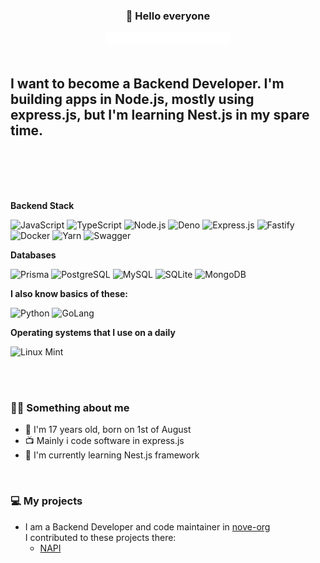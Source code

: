 <h3 align="center">🚀 Hello everyone</h3>
<div align="center"><img width="200" height="20" src="https://github.com/mati-1/mati-1/blob/main/line.gif" alt="underline gif" /></div>

<br />

## I want to become a Backend Developer. I'm building apps in Node.js, mostly using express.js, but I'm learning Nest.js in my spare time. 

<br />
<br />
<br />
<br />

**Backend Stack**

![JavaScript](https://img.shields.io/badge/JavaScript-323330?style=for-the-badge&logo=javascript&logoColor=F7DF1E)
![TypeScript](https://img.shields.io/badge/TypeScript-007ACC?style=for-the-badge&logo=typescript&logoColor=white)
![Node.js](https://img.shields.io/badge/Node%20js-339933?style=for-the-badge&logo=nodedotjs&logoColor=white)
![Deno](https://img.shields.io/badge/Deno-white?style=for-the-badge&logo=deno&logoColor=464647)
![Express.js](https://img.shields.io/badge/Express%20js-000000?style=for-the-badge&logo=express&logoColor=white)
![Fastify](https://img.shields.io/badge/fastify-202020?style=for-the-badge&logo=fastify&logoColor=white)
![Docker](https://img.shields.io/badge/Docker-2CA5E0?style=for-the-badge&logo=docker&logoColor=white)
![Yarn](https://img.shields.io/badge/Yarn-2C8EBB?style=for-the-badge&logo=yarn&logoColor=white)
![Swagger](https://img.shields.io/badge/Swagger-85EA2D?style=for-the-badge&logo=Swagger&logoColor=white)

**Databases**

![Prisma](https://img.shields.io/badge/Prisma-3982CE?style=for-the-badge&logo=Prisma&logoColor=white)
![PostgreSQL](https://img.shields.io/badge/PostgreSQL-316192?style=for-the-badge&logo=postgresql&logoColor=white)
![MySQL](https://img.shields.io/badge/MySQL-005C84?style=for-the-badge&logo=mysql&logoColor=white)
![SQLite](https://img.shields.io/badge/SQLite-07405E?style=for-the-badge&logo=sqlite&logoColor=white)
![MongoDB](https://img.shields.io/badge/MongoDB-4EA94B?style=for-the-badge&logo=mongodb&logoColor=white)

**I also know basics of these:**

![Python](https://img.shields.io/badge/Python-FFD43B?style=for-the-badge&logo=python&logoColor=blue)
![GoLang](https://img.shields.io/badge/Go-00ADD8?style=for-the-badge&logo=go&logoColor=white)

**Operating systems that I use on a daily**

![Linux Mint](https://img.shields.io/badge/Linux_Mint-87CF3E?style=for-the-badge&logo=linux-mint&logoColor=white)

<br />
<br />
		
### 💁‍♂️ Something about me

<ul>
    <li> 🎂 I'm 17 years old, born on 1st of August
<li> 📺 Mainly i code software in express.js
  <li> 📌 I'm currently learning Nest.js framework
</ul>
	
<br />

### 💻 My projects

- I am a Backend Developer and code maintainer in [nove-org](https://github.com/nove-org)
  <br>
  I contributed to these projects there:
  - [NAPI](https://github.com/nove-org/NAPI)

